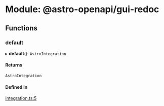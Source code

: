 # Module: @astro-openapi/gui-redoc

## Functions

### default

▸ **default**(): `AstroIntegration`

#### Returns

`AstroIntegration`

#### Defined in

[integration.ts:5](https://github.com/JulianCataldo/astro-openapi/blob/bea96b5/packages/gui-redoc/integration.ts#L5)
